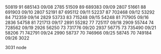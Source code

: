 

50819   91  685143 09/08 2785
51509   89  689383 09/09 2807
51661   88  691903 09/10 2807
52191   87  695112 09/11 
52237   87  702468 09/12
53292   84  712359 09/14 2829
53733   83  715248 09/15 
54248   81  717905 09/16 2836
54758   81  721713 09/17 2891
55282   77  725117 09/18 2909
55744   74  728562 09/19 2926
56250   73  731776 09/20 2937
56775   73  735490 09/21
58206   71  742791 09/24 2990
58737   70  746966 09/25 
58745   70  749184 09/26 3022

3031 node